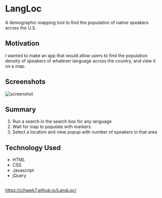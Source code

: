 # LangLoc
A demographic mapping tool to find the population of native speakers across the U.S.
## Motivation
I wanted to make an app that would allow users to find the population density of speakers of whatever language across the country, and view it on a map. 
## Screenshots
![screenshot](https://user-images.githubusercontent.com/32127270/35130816-0debf1ae-fc80-11e7-9a09-d813ccdd82bf.png)
## Summary
1. Run a search in the search box for any language
2. Wait for map to populate with markers 
3. Select a location and view popup with number of speakers in that area
## Technology Used
* HTML
* CSS
* Javascript
* jQuery
##
https://cjhawk7.github.io/LangLoc/